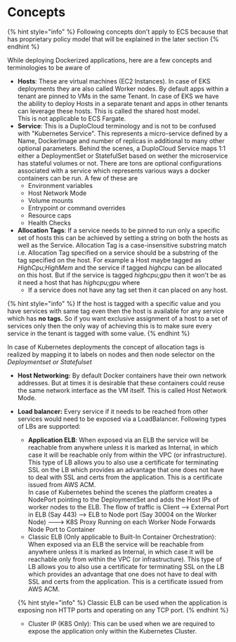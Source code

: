 # Concepts

{% hint style="info" %}
Following concepts don't apply to ECS because that has proprietary policy model that will be explained in the later section
{% endhint %}

While deploying Dockerized applications, here are a few concepts and terminologies to be aware of

* **Hosts**: These are virtual machines (EC2 Instances). In case of EKS deployments they are also called Worker nodes. By default apps within a tenant are pinned to VMs in the same Tenant. In case of EKS we have the ability to deploy Hosts in a separate tenant and apps in other tenants can leverage these hosts. This is called the shared host model.  \
  This is not applicable to ECS Fargate.
* **Service**: This is a DuploCloud terminology and is not to be confused with "Kubernetes Service". This represents a micro-service defined by a Name, DockerImage and number of replicas in additional to many other optional parameters. Behind the scenes, a DuploCloud Service maps 1:1 either a DeploymentSet or StatefulSet based on wether the microservice has stateful volumes or not. There are tons are optional configurations associated with a service which represents various ways a docker containers can be run. A few of these are
  * Environment variables
  * Host Network Mode
  * Volume mounts
  * Entrypoint or command overrides
  * Resource caps
  * Health Checks
* **Allocation Tags**: If a service needs to be pinned to run only a specific set of hosts this can be achieved by setting a string on both the hosts as well as the Service. Allocation Tag is a case-insensitive substring match i.e. Allocation Tag specified on a service should be a substring of the tag specified on the host. For example a Host maybe tagged as _HighCpu;HighMem_ and the service if tagged _highcpu_ can be allocated on this host. But if the service is tagged _highcpu;gpu_ then it won't be as it need a host that has _highcpu;gpu_ where
  * If a service does not have any tag set then it can placed on any host.

{% hint style="info" %}
If the host is tagged with a specific value and you have services with same tag even then the host is available for any service which has **no tags.** So if you want exclusive assignment of a host to a set of services only then the only way of achieving this is to make sure every service in the tenant is tagged with some value.
{% endhint %}

In case of Kubernetes deployments the concept of allocation tags is realized by mapping it to labels on nodes and then node selector on the _Deploymentset or Statefulset_

* **Host Networking:** By default Docker containers have their own network addresses. But at times it is desirable that these containers could reuse the same network interface as the VM itself. This is called Host Network Mode.
*   **Load balancer:** Every service if it needs to be reached from other services would need to be exposed via a LoadBalancer. Following types of LBs are supported:

    * **Application ELB**: When exposed via an ELB the service will be reachable from anywhere unless it is marked as Internal, in which case it will be reachable only from within the VPC (or infrastructure). This type of LB allows you to also use a certificate for terminating SSL on the LB which provides an advantage that one does not have to deal with SSL and certs from the application. This is a certificate issued from AWS ACM.\
      In case of Kubernetes behind the scenes the platform creates a NodePort pointing to the DeploymentSet and adds the Host IPs of worker nodes to the ELB. The flow of traffic is Client --> External Port in ELB (Say 443)  --> ELB to Node port (Say 30004 on the Worker Node) ---> K8S Proxy Running on each Worker Node Forwards Node Port to Container
    * Classic ELB (Only applicable to Built-In Container Orchestration):   When exposed via an ELB the service will be reachable from anywhere unless it is marked as Internal, in which case it will be reachable only from within the VPC (or infrastructure). This type of LB allows you to also use a certificate for terminating SSL on the LB which provides an advantage that one does not have to deal with SSL and certs from the application. This is a certificate issued from AWS ACM.&#x20;



    {% hint style="info" %}
    Classic ELB can be used when the application is exposing non HTTP ports and operating on any TCP port.
    {% endhint %}



    * Cluster IP (K8S Only): This can be used when we are required to expose the application only within the Kubernetes Cluster.

